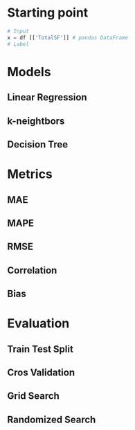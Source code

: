 # Starting point

```python
# Input
x = df [['TotalSF']] # pandas DataFrame
# Label

```
# Models
## Linear Regression
## k-neightbors
## Decision Tree

# Metrics
## MAE
## MAPE
## RMSE
## Correlation
## Bias

# Evaluation
## Train Test Split
## Cros Validation
## Grid Search
## Randomized Search

